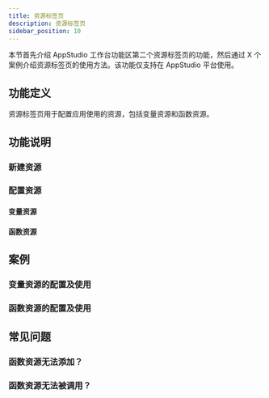```yaml
---
title: 资源标签页
description: 资源标签页
sidebar_position: 10
---
```


本节首先介绍 AppStudio 工作台功能区第二个资源标签页的功能，然后通过 X 个案例介绍资源标签页的使用方法。该功能仅支持在 AppStudio 平台使用。

## 功能定义

资源标签页用于配置应用使用的资源，包括变量资源和函数资源。

## 功能说明

### 新建资源

### 配置资源

#### 变量资源

#### 函数资源

## 案例

### 变量资源的配置及使用

### 函数资源的配置及使用

## 常见问题

### 函数资源无法添加？

### 函数资源无法被调用？

